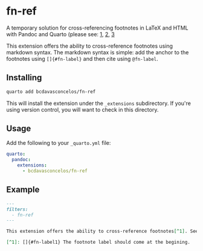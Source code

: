 # fn-ref

A temporary solution for cross-referencing footnotes in LaTeX and HTML with Pandoc and Quarto (please see: [1](https://stackoverflow.com/questions/76030546/how-to-cross-reference-footnotes-and-page-numbers-in-quarto-pdf), [2](https://github.com/jgm/pandoc/issues/1603), [3](https://github.com/lierdakil/pandoc-crossref/issues/215)

This extension offers the ability to cross-reference footnotes using markdown syntax. The markdown syntax is simple: add the anchor to the footnotes using `[]{#fn-label}` and then cite using `@fn-label`.

## Installing

```bash
quarto add bcdavasconcelos/fn-ref
```

This will install the extension under the `_extensions` subdirectory.
If you're using version control, you will want to check in this directory.

## Usage

Add the following to your `_quarto.yml` file:

```yaml
quarto:
  pandoc:
    extensions:
      - bcdavasconcelos/fn-ref
```

## Example

```markdown
---
filters:
  - fn-ref
---

This extension offers the ability to cross-reference footnotes[^1]. See footnote @fn-label1.

[^1]: []{#fn-label1} The footnote label should come at the begining.


```
